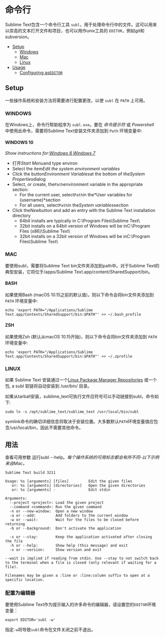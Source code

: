 # 命令行

Sublime Text包含一个命令行工具 `subl`，用于处理命令行中的文件。这可以用来以崇高的文本打开文件和项目，也可以用作unix工具的 `EDITOR`，例如git和subversion。

*   [Setup](command_line#setup)
    *   [Windows](command_line#windows)
    *   [Mac](command_line#mac)
    *   [Linux](command_line#linux)
*   [Usage](command_line#usage)
    *   [Configuring as`EDITOR`](command_line#editor)

## Setup

一些操作系统和安装方法将需要进行配置更改，以使 `subl` 在 `PATH` 上可用。

### WINDOWS

在Windows上，命令行帮助程序为 `subl.exe`。要在 *命令提示符* 或 *Powershell* 中使用此命令，需要将Sublime Text安装文件夹添加到 `Path` 环境变量中:

#### WINDOWS 10

*Show instructions for:[Windows 8](command_line#windows-8),[Windows 7](command_line#windows-7)*

*   打开*Start Menu*and type environ
*   Select the item*Edit the system environment variables*
*   Click the button*Environment Variables*at the bottom of the*System Properties*dialog
*   Select, or create, the`Path`environment variable in the appropriate section:
    *   For the current user, select`Path`in the*User variables for {username}*section
    *   For all users, select`Path`in the*System variables*section
*   Click the*New*button and add an entry with the Sublime Text installation directory
    *   64bit installs are typically in C:\\Program Files\\Sublime Text\\
    *   32bit installs on a 64bit version of Windows will be inC:\\Program Files (x86)\\Sublime Text\\
    *   32bit installs on a 32bit version of Windows will be inC:\\Program Files\\Sublime Text\\

### MAC

要使用subl，需要将Sublime Text bin文件夹添加到path中。对于Sublime Text的典型安装，它将位于/apps/Sublime Text.app/content/SharedSupport/bin。


#### BASH

如果使用Bash (macOS 10.15之前的默认值)，则以下命令会将bin文件夹添加到 `PATH` 环境变量中:


~~~
echo 'export PATH="/Applications/Sublime Text.app/Contents/SharedSupport/bin:$PATH"' >> ~/.bash_profile

~~~

#### ZSH

如果使用Zsh (默认从macOS 10.15开始)，则以下命令会将bin文件夹添加到 `PATH` 环境变量中:
~~~
echo 'export PATH="/Applications/Sublime Text.app/Contents/SharedSupport/bin:$PATH"' >> ~/.zprofile

~~~

### LINUX

如果 Sublime Text 安装通过一个[Linux Package Manager Repositories](linux_repositories) 或一个包, a subl 软链将自动安装到 /usr/bin/ 目录。

如果从tarball安装，sublime\_text可执行文件应符号可以手动链接到subl，命令如下:

~~~
sudo ln -s /opt/sublime_text/sublime_text /usr/local/bin/subl

~~~

symlink命令的确切详细信息将取决于安装位置。大多数默认`PATH`环境变量值应包含/usr/local/bin，因此不需要其他命令。

## 用法
查看可用参数 运行subl --help。*每个操作系统的可用标志都会有所不同-以下示例来自Mac。*

~~~
Sublime Text build 3211

Usage: %s [arguments] [files]         Edit the given files
   or: %s [arguments] [directories]   Open the given directories
   or: %s [arguments] -               Edit stdin

Arguments:
  --project <project>: Load the given project
  --command <command>: Run the given command
  -n or --new-window:  Open a new window
  -a or --add:         Add folders to the current window
  -w or --wait:        Wait for the files to be closed before returning
  -b or --background:  Don't activate the application

  -s or --stay:        Keep the application activated after closing the file
  -h or --help:        Show help (this message) and exit
  -v or --version:     Show version and exit

--wait is implied if reading from stdin. Use --stay to not switch back
to the terminal when a file is closed (only relevant if waiting for a file).

Filenames may be given a :line or :line:column suffix to open at a specific location.

~~~

### 配置为编辑器

要使用Sublime Text作为提示输入的许多命令的编辑器，请设置您的`EDITOR`环境变量：

~~~
export EDITOR='subl -w'

~~~

指定`-w`将导致`subl`命令在文件关闭之前不退出。